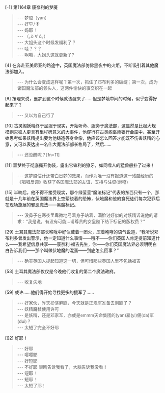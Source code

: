 
[-1] 第1164章 康奈利的梦魇
>--- 梦魇（yan）<br>
>--- 好早ﾉ☀<br>
>--- 妈耶！<br>
>--- （｡ò ∀ ó｡）<br>
>--- 大姐头这个时候发福利了？<br>
>--- 哇？？？<br>
>--- 啊嘞，大姐头这就更新了?<br>

[4] 在奔赴亚美尼亚的路途中，英国魔法部仿佛黑夜中的火炬，不断吸引着其他魔法部加入。
>--- 为什么会变成这样呢？第一次，抓住了邓布利多的破绽；第一次，成为诸国魔法部的领头人，这两件愉快的事交织在一起<br>

[8] 按理来说，噩梦到这个时候就该醒来了……但是梦境中间的时候，似乎变得好起来了？
>--- 又以为自己行了<br>

[10] 古灵阁妖精终于屈服于现实，开始听命、服务于魔法部，这显然是比起大规模剿灭狼人更具有里程碑意义的大事件，他穿行在古灵阁巫师银行金库中，甚至开始思考如果妖精提出要为他铸造等身金像，他应该怎么回答才能既不伤害妖精的心意，又可以表达出一名伟大魔法部部长格局了，然后……
>--- 还没醒呢？[fn=11]<br>

[11] 噩梦终于彻底撕开伪装，露出它锋利的獠牙，如同噬人的猛兽般扑了过来！
>--- 这梦魇估计还带白日梦的效果，而作为唯一没有报道这一残酷经历的《唱唱反调》收获了各国魔法部的友谊，支持与注资(滑稽)<br>

[15] 半晌后，他不得不接受现实，那个绿莹莹“魔法标记”代表的东西只有一个，那就是十几年前在英国魔法界上空萦绕着的恐怖，伏地魔和他的食死徒们每次犯罪后在现场施展的邪恶魔法——黑魔标记。
>--- 没鼻子在寒夜里卑微地弓着身子站着，满脸讨好似的对妖精诉说他的请求：“我是说，有没有可能…请尊贵的女皇陛下结下标记的版权费？”<br>

[29] 土耳其魔法部部长喉咙中好似藏着一团火，压着咆哮的语气说道，“我听说邓布利多曾发出警示，他一定知道什么事情——哦不——你们英国人肯定提前知道什么——我希望信息共享——康奈利·福吉先生，你——你们英国魔法界必须明明白白告诉我们——那个叫做伏地魔的混蛋——到底怎么回事？”
>--- 确实英国人提起知道这一切，但可惜那些英国人里不包括福吉<br>

[53] 土耳其魔法部仅仅是今晚他们收复的第二个魔法政府。
>--- 收复失地<br>

[59] 或许……他们得开始寻找更多的援军了……
>--- 好家伙，昨天扮演麻匪，今天就是正规军准备去剿匪了？<br>
>--- 妖精魔杖使用许可<br>
>--- 是妖精，还是邓家军，亦或是emmm天命集团的(yan)雇(yi)佣(da)军(dui)？<br>
>--- 太短了完全不好耶<br>

[62] 好耶！
>--- 好耶<br>
>--- 嘤嘤耶<br>
>--- 好短耶<br>
>--- 不好耶
眼睛告诉我看了，大脑告诉我没看！<br>
>--- 短耶！<br>
>--- 短耶！<br>
>--- 太短了耶！<br>
